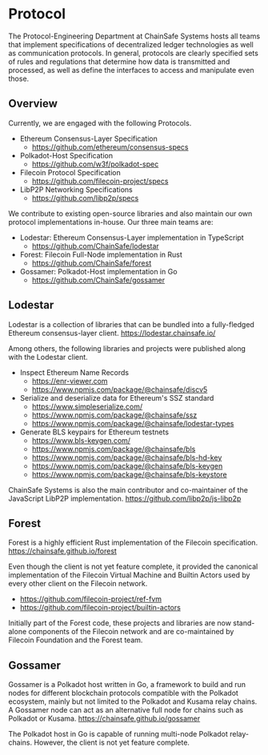 # Protocol

The Protocol-Engineering Department at ChainSafe Systems hosts all teams
that implement specifications of decentralized ledger technologies as well as
communication protocols. In general, protocols are clearly specified sets of
rules and regulations that determine how data is transmitted and processed,
as well as define the interfaces to access and manipulate even those.

## Overview
Currently, we are engaged with the following Protocols.

- Ethereum Consensus-Layer Specification
  - https://github.com/ethereum/consensus-specs
- Polkadot-Host Specification
  - https://github.com/w3f/polkadot-spec
- Filecoin Protocol Specification
  - https://github.com/filecoin-project/specs
- LibP2P Networking Specifications
  - https://github.com/libp2p/specs

We contribute to existing open-source libraries and also maintain our own protocol implementations in-house. Our three main teams are:

- Lodestar: Ethereum Consensus-Layer implementation in TypeScript
  - https://github.com/ChainSafe/lodestar
- Forest: Filecoin Full-Node implementation in Rust
  - https://github.com/ChainSafe/forest
- Gossamer: Polkadot-Host implementation in Go
  - https://github.com/ChainSafe/gossamer

## Lodestar

Lodestar is a collection of libraries that can be bundled into a fully-fledged
Ethereum consensus-layer client. https://lodestar.chainsafe.io/

Among others, the following libraries and projects were published along with
the Lodestar client.

- Inspect Ethereum Name Records
  - https://enr-viewer.com
  - https://www.npmjs.com/package/@chainsafe/discv5
- Serialize and deserialize data for Ethereum's SSZ standard
  - https://www.simpleserialize.com/
  - https://www.npmjs.com/package/@chainsafe/ssz
  - https://www.npmjs.com/package/@chainsafe/lodestar-types
- Generate BLS keypairs for Ethereum testnets
  - https://www.bls-keygen.com/
  - https://www.npmjs.com/package/@chainsafe/bls
  - https://www.npmjs.com/package/@chainsafe/bls-hd-key
  - https://www.npmjs.com/package/@chainsafe/bls-keygen
  - https://www.npmjs.com/package/@chainsafe/bls-keystore

ChainSafe Systems is also the main contributor and co-maintainer of the JavaScript
LibP2P implementation. https://github.com/libp2p/js-libp2p

## Forest

Forest is a highly efficient Rust implementation of the Filecoin specification.
https://chainsafe.github.io/forest

Even though the client is not yet feature complete, it provided the canonical
implementation of the Filecoin Virtual Machine and Builtin Actors used by
every other client on the Filecoin network.

- https://github.com/filecoin-project/ref-fvm
- https://github.com/filecoin-project/builtin-actors

Initially part of the Forest code, these projects and libraries are now
stand-alone components of the Filecoin network and are co-maintained by Filecoin
Foundation and the Forest team.

## Gossamer

Gossamer is a Polkadot host written in Go, a framework to build and run nodes
for different blockchain protocols compatible with the Polkadot ecosystem,
mainly but not limited to the Polkadot and Kusama relay chains. A Gossamer node
can act as an alternative full node for chains such as Polkadot or Kusama.
https://chainsafe.github.io/gossamer

The Polkadot host in Go is capable of running multi-node Polkadot relay-chains.
However, the client is not yet feature complete.
